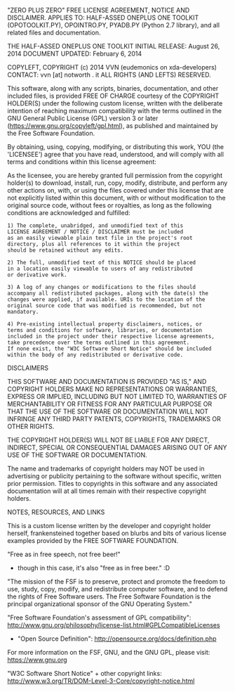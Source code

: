 "ZERO PLUS ZERO" FREE LICENSE AGREEMENT, NOTICE AND DISCLAIMER.
APPLIES TO: HALF-ASSED ONEPLUS ONE TOOLKIT (OPOTOOLKIT.PY), OPOINTRO.PY,
PYADB.PY (Python 2.7 library), and all related files and documentation.

THE HALF-ASSED ONEPLUS ONE TOOLKIT
INITIAL RELEASE: August 26, 2014
DOCUMENT UPDATED: February 6, 2014

COPYLEFT, COPYRIGHT (c) 2014 VVN
(eudemonics on xda-developers)
CONTACT: vvn [at] notworth . it
ALL RIGHTS (AND LEFTS) RESERVED.

This software, along with any scripts, binaries, documentation, and
other included files, is provided FREE OF CHARGE courtesy of the
COPYRIGHT HOLDER(S) under the following custom license, written with
the deliberate intention of reaching maximum compatibility with the
terms outlined in the GNU General Public License (GPL) version 3 or
later (https://www.gnu.org/copyleft/gpl.html), as published and
maintained by the Free Software Foundation.

By obtaining, using, copying, modifying, or distributing this work,
YOU (the 'LICENSEE') agree that you have read, understood, and will
comply with all terms and conditions within this license agreement:

As the licensee, you are hereby granted full permission from the
copyright holder(s) to download, install, run, copy, modify,
distribute, and perform any other actions on, with, or using the
files covered under this license that are not explicitly listed
within this document, with or without modification to the original
source code, without fees or royalties, as long as the following
conditions are acknowledged and fulfilled:

	1) The complete, unabridged, and unmodified text of this
	LICENSE AGREEMENT / NOTICE / DISCLAIMER must be included
	as an easily viewable plain text file in the project's root
	directory, plus all references to it within the project
	should be retained without any edits.

	2) The full, unmodified text of this NOTICE should be placed
	in a location easily viewable to users of any redistributed
	or derivative work.

    3) A log of any changes or modifications to the files should
    accompany all redistributed packages, along with the date(s) the
    changes were applied, if available. URIs to the location of the
    original source code that was modified is recommended, but not
    mandatory.

	4) Pre-existing intellectual property disclaimers, notices, or
	terms and conditions for software, libraries, or documentation
	included in the project under their respective license agreements,
	take precedence over the terms outlined in this agreement.
	If none exist, the "W3C Software Short Notice" should be included
	within the body of any redistributed or derivative code.


DISCLAIMERS

THIS SOFTWARE AND DOCUMENTATION IS PROVIDED "AS IS," AND COPYRIGHT
HOLDERS MAKE NO REPRESENTATIONS OR WARRANTIES, EXPRESS OR IMPLIED,
INCLUDING BUT NOT LIMITED TO, WARRANTIES OF MERCHANTABILITY OR FITNESS
FOR ANY PARTICULAR PURPOSE OR THAT THE USE OF THE SOFTWARE OR
DOCUMENTATION WILL NOT INFRINGE ANY THIRD PARTY PATENTS, COPYRIGHTS,
TRADEMARKS OR OTHER RIGHTS.

THE COPYRIGHT HOLDER(S) WILL NOT BE LIABLE FOR ANY DIRECT, INDIRECT,
SPECIAL OR CONSEQUENTIAL DAMAGES ARISING OUT OF ANY USE OF THE SOFTWARE OR
DOCUMENTATION.

The name and trademarks of copyright holders may NOT be used in
advertising or publicity pertaining to the software without specific,
written prior permission. Titles to copyrights in this software and any
associated documentation will at all times remain with their respective
copyright holders.


NOTES, RESOURCES, AND LINKS

This is a custom license written by the developer and copyright holder
herself, frankensteined together based on blurbs and bits of various
license examples provided by the FREE SOFTWARE FOUNDATION.

"Free as in free speech, not free beer!"
 - though in this case, it's also "free as in free beer." :D

"The mission of the FSF is to preserve, protect and promote the freedom
to use, study, copy, modify, and redistribute computer software, and to
defend the rights of Free Software users. The Free Software Foundation
is the principal organizational sponsor of the GNU Operating System."

"Free Software Foundation's assessment of GPL compatibility":
http://www.gnu.org/philosophy/license-list.html#GPLCompatibleLicenses

- "Open Source Definition":
http://opensource.org/docs/definition.php

For more information on the FSF, GNU, and the GNU GPL, please visit:
https://www.gnu.org

"W3C Software Short Notice" + other copyright links:
http://www.w3.org/TR/DOM-Level-3-Core/copyright-notice.html
